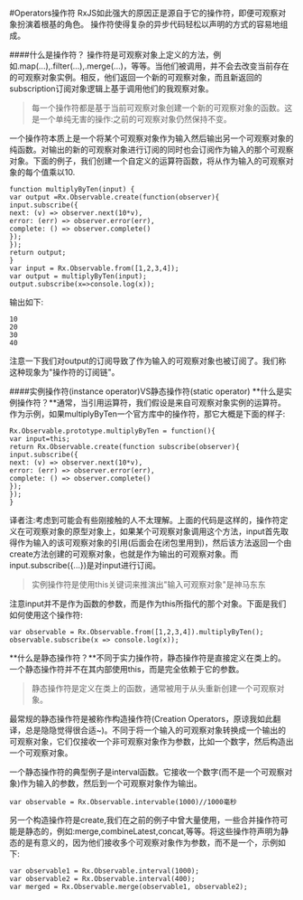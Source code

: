 #
#Operators操作符
RxJS如此强大的原因正是源自于它的操作符，即便可观察对象扮演着根基的角色。 操作符使得复杂的异步代码轻松以声明的方式的容易地组成。

####什么是操作符？
操作符是可观察对象上定义的方法，例如.map(...),.filter(...),.merge(...)，等等。当他们被调用，并不会去改变当前存在的可观察对象实例。相反，他们返回一个新的可观察对象，而且新返回的subscription订阅对象逻辑上基于调用他们的我观察对象。

>每一个操作符都是基于当前可观察对象创建一个新的可观察对象的函数。这是一个单纯无害的操作:之前的可观察对象仍然保持不变。

一个操作符本质上是一个将某个可观察对象作为输入然后输出另一个可观察对象的纯函数。对输出的新的可观察对象进行订阅的同时也会订阅作为输入的那个可观察对象。下面的例子，我们创建一个自定义的运算符函数，将从作为输入的可观察对象的每个值乘以10.
```
function multiplyByTen(input) {
var output =Rx.Observable.create(function(observer){
input.subscribe({
next: (v) => observer.next(10*v),
error: (err) => observer.error(err),
complete: () => observer.complete()
});
});
return output;
}
var input = Rx.Observable.from([1,2,3,4]);
var output = multiplyByTen(input);
output.subscribe(x=>console.log(x));
```
输出如下:
```
10
20
30
40
```
注意一下我们对output的订阅导致了作为输入的可观察对象也被订阅了。我们称这种现象为"操作符的订阅链"。

####实例操作符(instance operator)VS静态操作符(static operator)
**什么是实例操作符？**通常，当引用运算符，我们假设是来自可观察对象实例的运算符。作为示例，如果multiplyByTen一个官方库中的操作符，那它大概是下面的样子:
```
Rx.Observable.prototype.multiplyByTen = function(){
var input=this;
return Rx.Observable.create(function subscribe(observer){
input.subscribe({
next: (v) => observer.next(10*v),
error: (err) => observer.error(err),
complete: () => observer.complete()
});
});
}
```
译者注:考虑到可能会有些刚接触的人不太理解。上面的代码是这样的，操作符定义在可观察对象的原型对象上，如果某个可观察对象调用这个方法，input首先取得作为输入的该可观察对象的引用(后面会在闭包里用到)，然后该方法返回一个由create方法创建的可观察对象，也就是作为输出的可观察对象。而input.subscribe({...})是对input进行订阅。


>实例操作符是使用this关键词来推演出"输入可观察对象"是神马东东

注意input并不是作为函数的参数，而是作为this所指代的那个对象。下面是我们如何使用这个操作符:
```
var observable = Rx.Observable.from([1,2,3,4]).multiplyByTen();
observable.subscribe(x => console.log(x));
```
**什么是静态操作符？**不同于实力操作符，静态操作符是直接定义在类上的。一个静态操作符并不在其内部使用this，而是完全依赖于它的参数。
> 静态操作符是定义在类上的函数，通常被用于从头重新创建一个可观察对象。

最常规的静态操作符是被称作构造操作符(Creation Operators，原谅我如此翻译，总是隐隐觉得很合适~)。不同于将一个输入的可观察对象转换成一个输出的可观察对象，它们仅接收一个非可观察对象作为参数，比如一个数字，然后构造出一个可观察对象。

一个静态操作符的典型例子是interval函数。它接收一个数字(而不是一个可观察对象)作为输入的参数，然后到一个可观察对象作为输出。
```
var observable = Rx.Observable.intervable(1000)//1000毫秒
```
另一个构造操作符是create,我们在之前的例子中曾大量使用，一些合并操作符可能是静态的，例如:merge,combineLatest,concat,等等。将这些操作符声明为静态的是有意义的，因为他们接收多个可观察对象作为参数，而不是一个，示例如下:
```
var observable1 = Rx.Observable.interval(1000);
var observable2 = Rx.Observable.interval(400);
var merged = Rx.Observable.merge(observable1, observable2);
```


